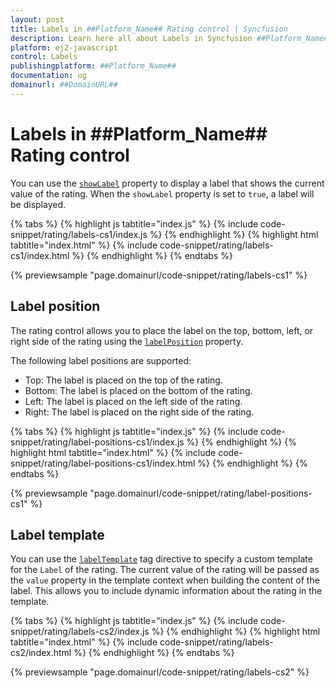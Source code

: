 ```yaml
---
layout: post
title: Labels in ##Platform_Name## Rating control | Syncfusion
description: Learn here all about Labels in Syncfusion ##Platform_Name## Rating control of Syncfusion Essential JS 2 and more.
platform: ej2-javascript
control: Labels 
publishingplatform: ##Platform_Name##
documentation: ug
domainurl: ##DomainURL##
---
```


# Labels in ##Platform_Name## Rating control

You can use the [`showLabel`](../api/rating#showlabel) property to display a label that shows the current value of the rating. When the `showLabel` property is set to `true`, a label will be displayed.

{% tabs %}
{% highlight js tabtitle="index.js" %}
{% include code-snippet/rating/labels-cs1/index.js %}
{% endhighlight %}
{% highlight html tabtitle="index.html" %}
{% include code-snippet/rating/labels-cs1/index.html %}
{% endhighlight %}
{% endtabs %}
        
{% previewsample "page.domainurl/code-snippet/rating/labels-cs1" %}

## Label position

The rating control allows you to place the label on the top, bottom, left, or right side of the rating using the [`labelPosition`](../api/rating#labelposition) property.

The following label positions are supported:

* Top: The label is placed on the top of the rating.
* Bottom: The label is placed on the bottom of the rating.
* Left: The label is placed on the left side of the rating.
* Right: The label is placed on the right side of the rating.

{% tabs %}
{% highlight js tabtitle="index.js" %}
{% include code-snippet/rating/label-positions-cs1/index.js %}
{% endhighlight %}
{% highlight html tabtitle="index.html" %}
{% include code-snippet/rating/label-positions-cs1/index.html %}
{% endhighlight %}
{% endtabs %}
        
{% previewsample "page.domainurl/code-snippet/rating/label-positions-cs1" %}

## Label template

You can use the [`labelTemplate`](../api/rating#labeltemplate) tag directive to specify a custom template for the `Label` of the rating. The current value of the rating will be passed as the `value` property in the template context when building the content of the label. This allows you to include dynamic information about the rating in the template.

{% tabs %}
{% highlight js tabtitle="index.js" %}
{% include code-snippet/rating/labels-cs2/index.js %}
{% endhighlight %}
{% highlight html tabtitle="index.html" %}
{% include code-snippet/rating/labels-cs2/index.html %}
{% endhighlight %}
{% endtabs %}
        
{% previewsample "page.domainurl/code-snippet/rating/labels-cs2" %}
